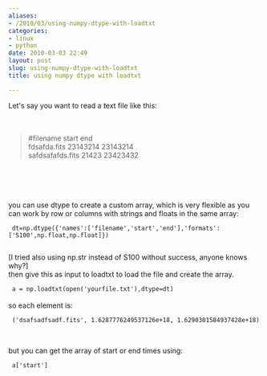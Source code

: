 ```yaml
---
aliases:
- /2010/03/using-numpy-dtype-with-loadtxt
categories:
- linux
- python
date: 2010-03-03 22:49
layout: post
slug: using-numpy-dtype-with-loadtxt
title: using numpy dtype with loadtxt

---
```


<p>
 Let's say you want to read a text file like this:
 <br/>
 <br/>
 <br/>
</p>
<blockquote>
 #filename start end
 <br/>
 fdsafda.fits 23143214 23143214
 <br/>
 safdsafafds.fits 21423 23423432
</blockquote>
<br/>
<br/>
<br/>
<a name="more">
</a>
<br/>
you can use dtype to create a custom array, which is very flexible as you can work by row or columns with strings and floats in the same array:
<br/>
<code>
 dt=np.dtype({'names':['filename','start','end'],'formats':['S100',np.float,np.float]})
 <br/>
</code>
[I tried also using np.str instead of S100 without success, anyone knows why?]
<br/>
then give this as input to loadtxt to load the file and create the array.
<br/>
<code>
 a = np.loadtxt(open('yourfile.txt'),dtype=dt)
</code>
<br/>
so each element is:
<br/>
<code>
 ('dsafsadfsadf.fits', 1.6287776249537126e+18, 1.6290301584937428e+18)
 <br/>
</code>
<br/>
but you can get the array of start or end times using:
<br/>
<code>
 a['start']
</code>
